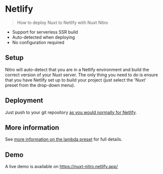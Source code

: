 # Netlify

> How to deploy Nuxt to Netlify with Nuxt Nitro

 - Support for serverless SSR build
 - Auto-detected when deploying
 - No configuration required

## Setup

Nitro will auto-detect that you are in a Netlify environment and build the correct version of your Nuxt server. The only thing you need to do is ensure that you have Netlify set up to build your project (just select the 'Nuxt' preset from the drop-down menu).

## Deployment

Just push to your git repository [as you would normally for Netlify](https://docs.netlify.com/configure-builds/get-started/).

## More information

See [more information on the lambda preset](/deployment/presets/lambda) for full details.

## Demo

A live demo is available on https://nuxt-nitro.netlify.app/
